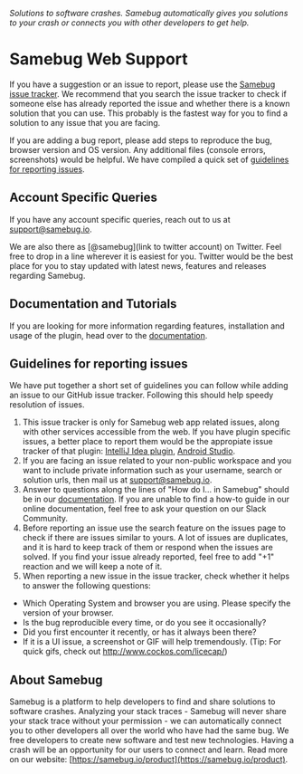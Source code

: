 _Solutions to software crashes. Samebug automatically gives you solutions to your crash or connects you with other developers to get help._

# Samebug Web Support

If you have a suggestion or an issue to report, please use the [Samebug issue tracker](https://github.com/samebug/samebug-support/issues).
We recommend that you search the issue tracker to check if someone else has already reported the issue and whether there is a known solution that you can use. This probably is the fastest way for you to find a solution to any issue that you are facing.

If you are adding a bug report, please add steps to reproduce the bug, browser version and OS version. Any additional files (console errors, screenshots) would be helpful. We have compiled a quick set of [guidelines for reporting issues](https://github.com/samebug/samebug-support/issues#guidelines-for-reporting-issues).

## Account Specific Queries

If you have any account specific queries, reach out to us at [support@samebug.io](mailto:support@samebug.io).

We are also there as [@samebug](link to twitter account) on Twitter. Feel free to drop in a line wherever it is easiest for you. Twitter would be the best place for you to stay updated with latest news, features and releases regarding Samebug.

## Documentation and Tutorials

If you are looking for more information regarding features, installation and usage of the plugin, head over to the [documentation](https://github.com/samebug/technical-documentation#samebug).

## Guidelines for reporting issues

We have put together a short set of guidelines you can follow while adding an issue to our GitHub issue tracker. Following this should help speedy resolution of issues.

1. This issue tracker is only for Samebug web app related issues, along with other services accessible from the web. If you have plugin specific issues, a better place to report them would be the appropiate issue tracker of that plugin: [IntelliJ Idea plugin](https://github.com/samebug/samebug-idea-plugin/issues), [Android Studio](https://github.com/samebug/samebug-idea-plugin/issues).
2. If you are facing an issue related to your non-public workspace and you want to include private information such as your username, search or solution urls, then mail us at [support@samebug.io](mailto:support@samebug.io).
3. Answer to questions along the lines of "How do I... in Samebug" should be in our [documentation](https://github.com/samebug/technical-documentation#samebug). If you are unable to find a how-to guide in our online documentation, feel free to ask your question on our Slack Community.
4. Before reporting an issue use the search feature on the issues page to check if there are issues similar to yours. A lot of issues are duplicates, and it is hard to keep track of them or respond when the issues are solved. If you find your issue already reported, feel free to add "+1" reaction and we will keep a note of it.
5. When reporting a new issue in the issue tracker, check whether it helps to answer the following questions:
 - Which Operating System and browser you are using. Please specify the version of your browser.
 - Is the bug reproducible every time, or do you see it occasionally?
 - Did you first encounter it recently, or has it always been there?
 - If it is a UI issue, a screenshot or GIF will help tremendously. (Tip: For quick gifs, check out http://www.cockos.com/licecap/)

## About Samebug

Samebug is a platform to help developers to find and share solutions to software crashes. Analyzing your stack traces - Samebug will never share your stack trace without your permission - we can automatically connect you to other developers all over the world who have had the same bug. We free developers to create new software and test new technologies. Having a crash will be an opportunity for our users to connect and learn. Read more on our website: [https://samebug.io/product](https://samebug.io/product).
